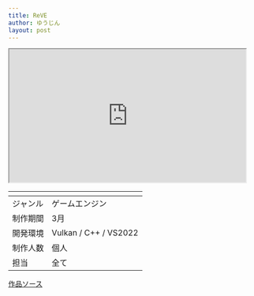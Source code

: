 ```yaml
---
title: ReVE
author: ゆうじん
layout: post
---
```


<iframe width="480" height="270"
src="https://www.youtube.com/embed/GeDLqBxk9n0">
</iframe>

<div class="table-wrapper">
  <table>
    <thead>
      <tr>
        <th> </th>
        <th> </th>
      </tr>
    </thead>
    <tbody>
      <tr>
        <td>ジャンル</td>
        <td>ゲームエンジン</td>
      </tr>
      <tr>
        <td>制作期間</td>
        <td>3月</td>
      </tr>
      <tr>
        <td>開発環境</td>
        <td>Vulkan / C++ / VS2022</td>
      </tr>
      <tr>
        <td>制作人数</td>
        <td>個人</td>
      </tr>
      <tr>
        <td>担当</td>
        <td>全て</td>
      </tr>
    </tbody>
  </table>
</div>

<footer>
    <a href="https://github.com/YevgeniiDimoglo/Astroworks" class="button scrolly">作品ソース</a>
</footer>